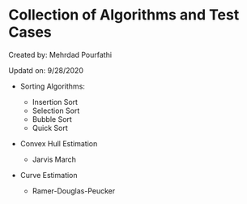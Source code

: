 # Collection of Algorithms and Test Cases

Created by: Mehrdad Pourfathi

Updatd on: 9/28/2020

* Sorting Algorithms:
  * Insertion Sort
  * Selection Sort
  * Bubble Sort
  * Quick Sort
  
* Convex Hull Estimation
  * Jarvis March

* Curve Estimation
  * Ramer-Douglas-Peucker

